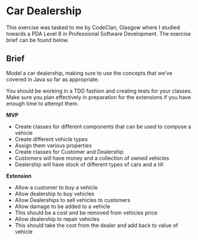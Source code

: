 # Car Dealership

This exercise was tasked to me by CodeClan, Glasgow where I studied towards a PDA Level 8 in Professional Software Development. The exercise brief can be found below.

## Brief

Model a car dealership, making sure to use the concepts that we’ve covered in Java so far as appropriate.

You should be working in a TDD fashion and creating tests for your classes. Make sure you plan effectively in preparation for the extensions if you have enough time to attempt them.

**MVP**

- Create classes for different components that can be used to compose a vehicle
- Create different vehicle types
- Assign them various properties
- Create classes for Customer and Dealership
- Customers will have money and a collection of owned vehicles
- Dealership will have stock of different types of cars and a till

**Extension**

- Allow a customer to buy a vehicle
- Allow dealership to buy vehicles
- Allow Dealerships to sell vehicles to customers
- Allow damage to be added to a vehicle
- This should be a cost and be removed from vehicles price
- Allow dealership to repair vehicles
- This should take the cost from the dealer and add back to value of vehicle
